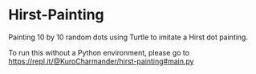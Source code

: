 # Hirst-Painting
Painting 10 by 10 random dots using Turtle to imitate a Hirst dot painting.

To run this without a Python environment, please go to https://repl.it/@KuroCharmander/hirst-painting#main.py
